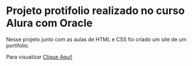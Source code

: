 # Projeto protifolio realizado no curso Alura com Oracle

Nesse projeto junto com as aulas de HTML e CSS foi criado um site de um portifolio.

Para visualizar <a href="https://portifolio-alura-smoky-psi.vercel.app" target="_blank" rel="noopener noreferrer">Clique Aqui!</a>
